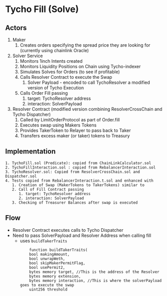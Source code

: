 # Tycho Fill (Solve)

## Actors

1. Maker
   1. Creates orders specifying the spread price they are looking for (currently using chainlink Oracle)
2. Solver Service
   1. Monitors 1inch Intents created
   2. Monitors Liquidity Positions on Chain using Tycho-indexer
   3. Simulates Solves for Orders (to see if profitable)
   4. Calls Resolver Contract to execute the Swap
      1. Solver Payload - encoded to call TychoResolver a modified version of Tycho Execution
   5. Calls Order Fill passing
      1. target: TychoResolver address
      2. interaction: SolverPayload
3. Resolver Contract (modified version combining ResolverCrossChain and Tycho Dispatcher)
   1. Called by LimitOrderProtocol as part of Order.fill
   2. Executes swap using Makers Tokens
   3. Provides TakerToken to Relayer to pass back to Taker
   4. Transfers excess maker (or taker) tokens to Treasury

## Implementation

    1. TychoFill.sol (Predicate): copied from ChainLinkCalculator.sol
    2. TychoFillInteraction.sol : copied from RebalancerInteraction.sol
    3. TychoResolver.sol: Copied from ResolverCrossChain.sol and Dispatcher.sol
    4. Tests copied from RebalancerInteraction.t.sol and enhanced with
       1. Creation of Swap (MakerTokens to TakerTokens) similar to
       2. Call of Fill Contract passing
          1. target: TychoResolver address
          2. interaction: SolverPayload
       3. Checking of Treasurer Balances after swap is executed

## Flow

- Resolver Contract executes calls to Tycho Dispatcher
- Need to pass SolverPayload and Resolver Address when calling fill
  - uses `buildTakerTraits`
    ```solidity
        function buildTakerTraits(
        bool makingAmount,
        bool unwrapWeth,
        bool skipMakerPermitFlag,
        bool usePermit2,
        bytes memory target, //This is the address of the Resolver
        bytes memory extension,
        bytes memory interaction, //This is where the solverPayload goes to execute the swap
        uint256 threshold
    ```
